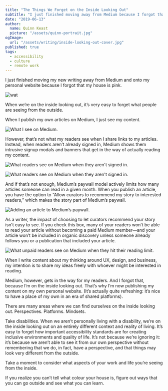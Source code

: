 ```yaml
---
title: "The Things We Forget on the Inside Looking Out"
subtitle: "I just finished moving away from Medium because I forgot that my house is pink."
date: "2019-06-13"
author:
  name: Quinn Keast
  picture: "/assets/quinn-portrait.jpg"
ogImage:
  url: "/assets/writing/inside-looking-out-cover.jpg"
published: true
tags:
  - accessibility
  - culture
  - remote work
---
```


I just finished moving my new writing away from Medium and onto my personal website because I forgot that my house is pink.

![wat](/assets/writing/inside-out-1.jpg)

When we’re on the inside looking out, it’s very easy to forget what people are seeing from the outside.

When I publish my own articles on Medium, I just see my content.

![What I see on Medium.](/assets/writing/inside-out-2.png)

However, that’s not what my readers see when I share links to my articles. Instead, when readers aren’t already signed in, Medium shows them intrusive signup modals and banners that get in the way of actually reading my content.

![What readers see on Medium when they aren't signed in.](/assets/writing/inside-out-3.png)

![What readers see on Medium when they aren't signed in.](/assets/writing/inside-out-4.png)

And if that’s not enough, Medium’s paywall model actively limits how many articles someone can read in a given month. When you publish an article, you have the option to “Allow curators to recommend my story to interested readers,” which makes the story part of Medium’s paywall.

![Adding an article to Medium’s paywall.](/assets/writing/inside-out-5.png)

As a writer, the impact of choosing to let curators recommend your story isn’t easy to see. If you check this box, many of your readers won’t be able to read your article without becoming a paid Medium member—and your article won’t be included in organic discovery unless someone already follows you or a publication that included your article.

![What unpaid readers see on Medium when they hit their reading limit.](/assets/writing/inside-out-6.png)

When I write content about my thinking around UX, design, and business, my intention is to share my ideas freely with whoever might be interested in reading.

Medium, however, gets in the way for my readers. And I forgot that, because I’m on the inside looking out. That’s why I’m now publishing my content on my own personal website. (It’s actually quite refreshing: it’s nice to have a place of my own in an era of shared platforms).

There are many areas where we can find ourselves on the inside looking out. Perspectives. Platforms. Mindsets.

Take disabilities. When we aren’t personally living with a disability, we’re on the inside looking out on an entirely different context and reality of living. It’s easy to forget how important accessibility standards are for creating inclusive environments and quality of life. It’s not because we’re ignoring it: it’s because we aren’t able to see it from our own perspective without remembering that we do, in fact, have a perspective, and that things may look very different from the outside.

Take a moment to consider what aspects of your work and life you’re seeing from the inside.

If you realize you can’t tell what colour your house is, figure out ways that you can go outside and see what you can learn.
